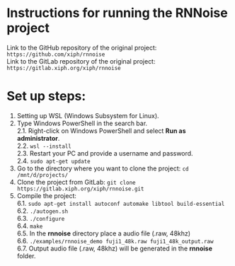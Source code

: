 # Instructions for running the RNNoise project

Link to the GitHub repository of the original project: 
``https://github.com/xiph/rnnoise``<br>
Link to the GitLab repository of the original project: 
``https://gitlab.xiph.org/xiph/rnnoise``<br>

# Set up steps:
1. Setting up WSL (Windows Subsystem for Linux).<br>
2. Type Windows PowerShell in the search bar.<br>
   2.1. Right-click on Windows PowerShell and select **Run as administrator**.<br>
   2.2. ``wsl --install``<br>
   2.3. Restart your PC and provide a username and password.<br>
   2.4. ``sudo apt-get update``<br>
4. Go to the directory where you want to clone the project: ``cd /mnt/d/projects/``<br>
5. Clone the project from GitLab: ``git clone https://gitlab.xiph.org/xiph/rnnoise.git``<br>
6. Compile the project:<br>
   6.1. ``sudo apt-get install autoconf automake libtool build-essential``<br>
   6.2. ``./autogen.sh``<br>
   6.3. ``./configure``<br>
   6.4. ``make``<br>
   6.5. In the **rnnoise** directory place a audio file (.raw, 48khz)<br>
   6.6. ``./examples/rnnoise_demo fuji1_48k.raw fuji1_48k_output.raw``<br>
   6.7. Output audio file (.raw, 48khz) will be generated in the **rnnoise** folder.<br>

   
